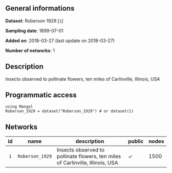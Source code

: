 ## General informations

**Dataset**: Roberson 1929 [`1`]

**Sampling date**: 1899-07-01

**Added on**: 2018-03-27 (last update on 2018-03-27)

**Number of networks**: 1

## Description

Insects observed to pollinate flowers, ten miles of Carlinville, Illinois, USA

## Programmatic access

    using Mangal
    Roberson_1929 = dataset("Roberson_1929") # or dataset(1)

## Networks

| id | name | description | public | nodes |
|:--:|------|-------------|--------|-------|
| `1` | `Roberson_1929` | Insects observed to pollinate flowers, ten miles of Carlinville, Illinois, USA | ✓ | 1500 |


